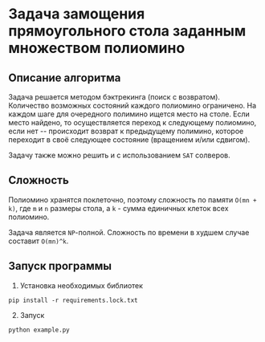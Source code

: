 # Задача замощения прямоугольного стола заданным множеством полиомино

## Описание алгоритма
Задача решается методом бэктрекинга (поиск с возвратом). Количество возможных состояний каждого полиомино ограничено. На каждом шаге для очередного полимино ищется место на столе. Если место найдено, то осуществляется переход к следующему полиомино, если нет -- происходит возврат к предыдущему полимино, которое переходит в своё следующее состояние (вращением и/или сдвигом).

Задачу также можно решить и с использованием `SAT` солверов.

## Сложность
Полиомино хранятся поклеточно, поэтому сложность по памяти `O(mn + k)`, где `m` и `n` размеры стола, а `k` - сумма единичных клеток всех полиомино.

Задача является `NP`-полной. Сложность по времени в худшем случае составит `O(mn)^k`.


## Запуск программы
1. Установка необходимых библиотек
```shell
pip install -r requirements.lock.txt
```
2. Запуск
```shell
python example.py
```
